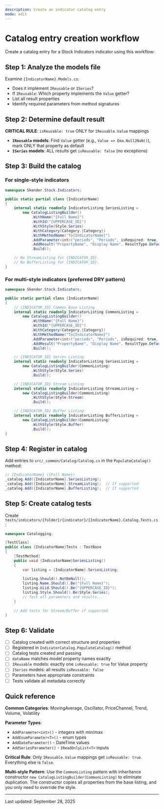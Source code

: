 ```yaml
---
description: Create an indicator catalog entry
mode: edit
---
```


# Catalog entry creation workflow

Create a catalog entry for a Stock Indicators indicator using this workflow:

## Step 1: Analyze the models file

Examine `{IndicatorName}.Models.cs`:

- Does it implement `IReusable` or `ISeries`?
- If `IReusable`: Which property implements the `Value` getter?
- List all result properties
- Identify required parameters from method signatures

## Step 2: Determine default result

**CRITICAL RULE**: `isReusable: true` ONLY for `IReusable.Value` mappings

- **`IReusable` models**: Find `Value` getter (e.g., `Value => Ema.Null2NaN()`), mark ONLY that property as default
- **`ISeries` models**: ALL results get `isReusable: false` (no exceptions)

## Step 3: Build the catalog

### For single-style indicators

```csharp
namespace Skender.Stock.Indicators;

public static partial class {IndicatorName}
{
    internal static readonly IndicatorListing SeriesListing =
        new CatalogListingBuilder()
            .WithName("{Full Name}")
            .WithId("{UPPERCASE_ID}")
            .WithStyle(Style.Series)
            .WithCategory(Category.{Category})
            .WithMethodName("To{IndicatorName}")
            .AddParameter<int>("periods", "Periods", isRequired: true, defaultValue: 20, minimum: 2, maximum: 250)
            .AddResult("PropertyName", "Display Name", ResultType.Default, isReusable: true) // Only if IReusable.Value
            .Build();

    // No StreamListing for {INDICATOR_ID}.
    // No BufferListing for {INDICATOR_ID}.
}
```

### For multi-style indicators (preferred DRY pattern)

```csharp
namespace Skender.Stock.Indicators;

public static partial class {IndicatorName}
{
    // {INDICATOR_ID} Common Base Listing
    internal static readonly IndicatorListing CommonListing =
        new CatalogListingBuilder()
            .WithName("{Full Name}")
            .WithId("{UPPERCASE_ID}")
            .WithCategory(Category.{Category})
            .WithMethodName("To{IndicatorName}")
            .AddParameter<int>("periods", "Periods", isRequired: true, defaultValue: 20, minimum: 2, maximum: 250)
            .AddResult("PropertyName", "Display Name", ResultType.Default, isReusable: true) // Only if IReusable.Value
            .Build();

    // {INDICATOR_ID} Series Listing
    internal static readonly IndicatorListing SeriesListing =
        new CatalogListingBuilder(CommonListing)
            .WithStyle(Style.Series)
            .Build();

    // {INDICATOR_ID} Stream Listing
    internal static readonly IndicatorListing StreamListing =
        new CatalogListingBuilder(CommonListing)
            .WithStyle(Style.Stream)
            .Build();

    // {INDICATOR_ID} Buffer Listing
    internal static readonly IndicatorListing BufferListing =
        new CatalogListingBuilder(CommonListing)
            .WithStyle(Style.Buffer)
            .Build();
}
```

## Step 4: Register in catalog

Add entries to `src/_common/Catalog/Catalog.cs` in the `PopulateCatalog()` method:

```csharp
// {IndicatorName} ({Full Name})
_catalog.Add({IndicatorName}.SeriesListing);
_catalog.Add({IndicatorName}.StreamListing);  // If supported
_catalog.Add({IndicatorName}.BufferListing);  // If supported
```

## Step 5: Create catalog tests

Create `tests/indicators/{folder}/{indicator}/{IndicatorName}.Catalog.Tests.cs`:

```csharp
namespace Catalogging;

[TestClass]
public class {IndicatorName}Tests : TestBase
{
    [TestMethod]
    public void {IndicatorName}SeriesListing()
    {
        var listing = {IndicatorName}.SeriesListing;
        
        listing.Should().NotBeNull();
        listing.Name.Should().Be("{Full Name}");
        listing.Uiid.Should().Be("{UPPERCASE_ID}");
        listing.Style.Should().Be(Style.Series);
        // Test all parameters and results...
    }
    
    // Add tests for Stream/Buffer if supported
}
```

## Step 6: Validate

- [ ] Catalog created with correct structure and properties
- [ ] Registered in `IndicatorCatalog.PopulateCatalog()` method
- [ ] Catalog tests created and passing
- [ ] `dataName` matches model property names exactly
- [ ] `IReusable` models: exactly one `isReusable: true` for Value property
- [ ] `ISeries` models: all results `isReusable: false`
- [ ] Parameters have appropriate constraints
- [ ] Tests validate all metadata correctly

## Quick reference

**Common Categories**: MovingAverage, Oscillator, PriceChannel, Trend, Volume, Volatility

**Parameter Types**:

- `AddParameter<int>()` - integers with min/max
- `AddEnumParameter<T>()` - enum types
- `AddDateParameter()` - DateTime values
- `AddSeriesParameter()` - `IReadOnlyList<T>` inputs

**Critical Rule**: Only `IReusable.Value` mappings get `isReusable: true`. Everything else is `false`.

**Multi-style Pattern**: Use the `CommonListing` pattern with inheritance constructor `new CatalogListingBuilder(CommonListing)` to eliminate duplication. The constructor copies all properties from the base listing, and you only need to override the style.

---
Last updated: September 28, 2025
